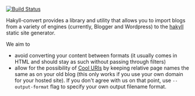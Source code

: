 [![Build Status](https://secure.travis-ci.org/kowey/hakyll-convert.png)](http://travis-ci.org/kowey/hakyll-convert)

Hakyll-convert provides a library and utility that allows you to import
blogs from a variety of engines (currently, Blogger and Wordpress) to
the [hakyll][hakyll] static site generator.

We aim to

* avoid converting your content between formats (it usually comes in
  HTML and should stay as such without passing through filters)
* allow for the possibility of [Cool URIs][cool-uris] by keeping
  relative page names the same as on your old blog (this only works
  if you use your own domain for your hosted site). If you don't agree with us
  on that point, use `--output-format` flag to specify your own output filename
  format.

[hakyll]:    http://jaspervdj.be/hakyll/
[cool-uris]: http://www.w3.org/Provider/Style/URI.html
